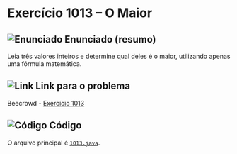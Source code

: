 # Exercício 1013 – O Maior

## <img src="https://img.icons8.com/ios-glyphs/24/000000/book.png" alt="Enunciado" /> Enunciado (resumo)  
Leia três valores inteiros e determine qual deles é o maior, utilizando apenas uma fórmula matemática.

## <img src="https://img.icons8.com/ios-glyphs/24/000000/link.png" alt="Link" /> Link para o problema  
Beecrowd - [Exercício 1013](https://www.beecrowd.com.br/judge/pt/problems/view/1013)

## <img src="https://img.icons8.com/ios-glyphs/24/000000/code.png" alt="Código" /> Código  
O arquivo principal é [`1013.java`](1013.java).
